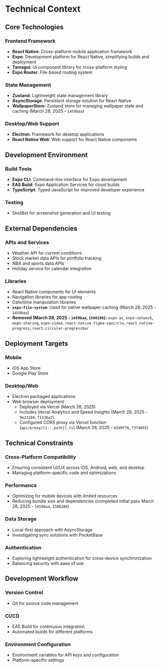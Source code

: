 # Technical Context

## Core Technologies

### Frontend Framework
- **React Native**: Cross-platform mobile application framework
- **Expo**: Development platform for React Native, simplifying builds and deployment
- **Tamagui**: UI component library for cross-platform styling
- **Expo Router**: File-based routing system

### State Management
- **Zustand**: Lightweight state management library
- **AsyncStorage**: Persistent storage solution for React Native
- **WallpaperStore**: Zustand store for managing wallpaper state and caching (March 28, 2025 - `1459baa`)

### Desktop/Web Support
- **Electron**: Framework for desktop applications
- **React Native Web**: Web support for React Native components

## Development Environment

### Build Tools
- **Expo CLI**: Command-line interface for Expo development
- **EAS Build**: Expo Application Services for cloud builds
- **TypeScript**: Typed JavaScript for improved developer experience

### Testing
- ShotBot for screenshot generation and UI testing

## External Dependencies

### APIs and Services
- Weather API for current conditions
- Stock market data APIs for portfolio tracking
- NBA and sports data APIs
- Holiday service for calendar integration

### Libraries
- React Native components for UI elements
- Navigation libraries for app routing
- Date/time manipulation libraries
- **`expo-file-system`**: Used for native wallpaper caching (March 28, 2025 - `1459baa`)
- **Removed (March 28, 2025 - `1459baa`, `1508286`):** `expo-av`, `expo-network`, `expo-sharing`, `expo-video`, `react-native-figma-squircle`, `react-native-progress`, `react-circular-progressbar`

## Deployment Targets

### Mobile
- iOS App Store
- Google Play Store

### Desktop/Web
- Electron packaged applications
- Web browser deployment
    - Deployed via Vercel (March 28, 2025)
    - Includes Vercel Analytics and Speed Insights (March 28, 2025 - `9e23284`, `f1136a2`)
    - Configured CORS proxy via Vercel function (`api/proxy/[[...path]].ts`) (March 28, 2025 - `b2d9f76`, `73f4091`)

## Technical Constraints

### Cross-Platform Compatibility
- Ensuring consistent UI/UX across iOS, Android, web, and desktop
- Managing platform-specific code and optimizations

### Performance
- Optimizing for mobile devices with limited resources
- Reducing bundle size and dependencies (completed initial pass March 28, 2025 - `1459baa`, `1508286`)

### Data Storage
- Local-first approach with AsyncStorage
- Investigating sync solutions with PocketBase

### Authentication
- Exploring lightweight authentication for cross-device synchronization
- Balancing security with ease of use

## Development Workflow

### Version Control
- Git for source code management

### CI/CD
- EAS Build for continuous integration
- Automated builds for different platforms

### Environment Configuration
- Environment variables for API keys and configuration
- Platform-specific settings
